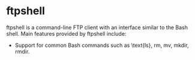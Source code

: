 # ftpshell
ftpshell is a command-line FTP client with an interface similar to the Bash shell. Main features provided by ftpshell
include:
* Support for common Bash commands such as \text{ls}, rm, mv, mkdir, rmdir.
